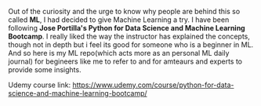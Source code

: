 Out of the curiosity and the urge to know why people are behind this so called  <b>ML</b>,
I had decided to give Machine Learning a try. I have been following <b>Jose Portilla's Python for Data Science and Machine Learning Bootcamp</b>.
I really liked the way the instructor has explained the concepts, though not in depth but i feel its good for someone who is a beginner in ML.
And so here is my ML repo(which acts more as an personal ML daily journal) for begineers like me to refer to and for amteaurs and experts
to provide some insights.









Udemy course link: https://www.udemy.com/course/python-for-data-science-and-machine-learning-bootcamp/
